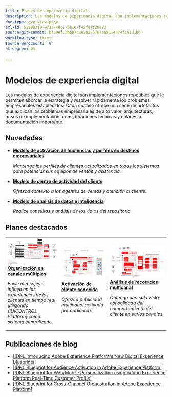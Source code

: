 ```yaml
---
title: Planes de experiencia digital
description: Los modelos de experiencia digital son implementaciones repetibles para abordar la estrategia y resolver los problemas empresariales establecidos. Aceleran el tiempo de creación de valor y ofrecen una ruta rápida hacia el éxito.
doc-type: overview-page
exl-id: 52898310-9723-4ec2-ba10-f45fefe29e93
source-git-commit: bf99ef23bb07c845a396767a65114874f3a18180
workflow-type: tm+mt
source-wordcount: '0'
ht-degree: 0%

---
```


# Modelos de experiencia digital

Los modelos de experiencia digital son implementaciones repetibles que le permiten abordar la estrategia y resolver rápidamente los problemas empresariales establecidos. Cada modelo ofrece una serie de artefactos que explican los problemas empresariales de alto valor, arquitecturas, pasos de implementación, consideraciones técnicas y enlaces a documentación importante.

<div id="recs-overview-body-1"></div>
<div id="recs-overview-body-2"></div>
<div id="recs-overview-body-3"></div>
<div id="recs-overview-body-4"></div>
<div id="recs-overview-body-5"></div>
<div id="recs-overview-body-6"></div>

## Novedades

* **[Modelo de activación de audiencias y perfiles en destinos empresariales](/help/blueprints/audience-activation/enterprise-destinations.md)**

   *Mantenga los perfiles de clientes actualizados en todos los sistemas para potenciar sus equipos de ventas y asistencia. &#x200B;*
* **[Modelo de centro de actividad del cliente](/help/blueprints/audience-activation/customer-activity.md)**

   *Ofrezca contexto a los agentes de ventas y atención al cliente.*
* **[Modelo de análisis de datos e inteligencia](/help/blueprints/data-insights/analysis.md)**

   *Realice consultas y análisis de los datos del repositorio.*

## Planes destacados

<table style="table-layout:fixed">
<tr>
  <td>
    <a href="https://experienceleague.adobe.com/docs/blueprints-learn/architecture/customer-journeys/journey-optimizer.html?lang=es"><img alt="imagen en miniatura del modelo de mensajería activada y Experience Platform" src="customer-journeys/assets/ajo-architecture.svg" /></a>
    <div><a href="https://experienceleague.adobe.com/docs/blueprints-learn/architecture/customer-journeys/journey-optimizer.html?lang=es"><strong>Organización en canales múltiples</strong></a></div>
    <p><em>Envíe mensajes e influya en las experiencias de los clientes en tiempo real utilizando [!UICONTROL Platform] como sistema centralizado.</em></p>
  </td>
  <td>
    <a href="/help/blueprints/audience-activation/known.md"><img alt="imagen en miniatura del modelo conocido de activación de cliente" src="audience-activation/assets/known_activation.svg" /></a>
    <div><a href="/help/blueprints/audience-activation/known.md"><strong>Activación de cliente conocida</strong></a></div>
    <p><em>Ofrezca publicidad multicanal activada por audiencia.</em></p>
  </td>
  <td>
    <a href="https://experienceleague.adobe.com/docs/analytics-platform/using/cja-usecases/cross-channel.html?lang=es"><img alt="imagen en miniatura del modelo de consolidación de datos de comportamiento digital" src="customer-journey-analytics/assets/CJA.svg" /></a>
    <div><a href="https://experienceleague.adobe.com/docs/analytics-platform/using/cja-usecases/cross-channel.html?lang=es"><strong>Análisis de recorridos multicanal</strong></a></div>
    <p><em>Obtenga una sola vista consolidada del comportamiento del cliente en varios canales.</em></p>
  </td>
</tr>
</table>

## Publicaciones de blog

* [[!DNL Introducing Adobe Experience Platform's New Digital Experience Blueprints]](https://medium.com/adobetech/introducing-adobe-experience-platforms-new-digital-experience-blueprints-93a6b5f5da7c)
* [[!DNL Blueprint for Audience Activation in Adobe Experience Platform]](https://medium.com/adobetech/a-blueprint-for-audience-activation-in-adobe-experience-platform-b2b30fae90fd)
* [[!DNL Blueprint for Web/Mobile Personalization using Adobe Experience Platform Real-Time Customer Profile]](https://medium.com/adobetech/blueprint-for-web-personalization-using-adobe-experience-platform-real-time-customer-profile-fef2ce7a4b2f)
* [[!DNL Blueprint for Cross-Channel Orchestration in Adobe Experience Platform]](https://medium.com/adobetech/blueprint-for-multi-channel-orchestration-in-adobe-experience-platform-c68317e94184)

